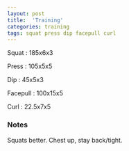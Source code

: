 ```yaml
---
layout: post
title:  'Training'
categories: training
tags: squat press dip facepull curl
---
```


Squat       :   185x6x3

Press       :   105x5x5

Dip         :   45x5x3

Facepull    :   100x15x5

Curl        :   22.5x7x5

### Notes

Squats better. Chest up, stay back/tight.
